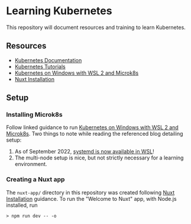 # Learning Kubernetes

This repository will document resources and training to learn Kubernetes.

## Resources

* [Kubernetes Documentation](https://kubernetes.io/docs/home/)
* [Kubernetes Tutorials](https://kubernetes.io/docs/tutorials/)
* [Kubernetes on Windows with WSL 2 and Microk8s](https://youtu.be/DmfuJzX6vJQ)
* [Nuxt Installation](https://nuxt.com/docs/getting-started/installation)

## Setup

### Installing Microk8s

Follow linked guidance to run
[Kubernetes on Windows with WSL 2 and Microk8s](https://youtu.be/DmfuJzX6vJQ).
Two things to note while reading the referenced blog detailing setup:

1. As of September 2022,
   [systemd is now available in WSL](https://devblogs.microsoft.com/commandline/systemd-support-is-now-available-in-wsl/)!
2. The multi-node setup is nice, but not strictly necessary for a learning
   environment.

### Creating a Nuxt app

The `nuxt-app/` directory in this repository was created following
[Nuxt Installation](https://nuxt.com/docs/getting-started/installation)
guidance. To run the "Welcome to Nuxt" app, with Node.js installed, run

```shell
> npm run dev -- -o
```
